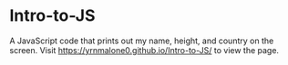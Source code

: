 # Intro-to-JS
A JavaScript code that prints out my name, height, and country on the screen.
Visit https://yrnmalone0.github.io/Intro-to-JS/ to view the page.
